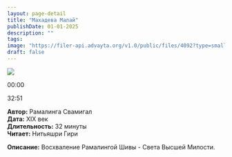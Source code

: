 ```yaml
---
layout: page-detail
title: "Махадева Малай"
publishDate: 01-01-2025
description: ""
tags:
image: "https://filer-api.advayta.org/v1.0/public/files/4092?type=small"
draft: false
---
```


![](https://filer-api.advayta.org/v1.0/public/files/4092?type=medium) 

00:00 

32:51 

**Автор:** Рамалинга Свамигал  
**Дата:** XIX век  
**Длительность:** 32 минуты  
**Читает:** Нитьяшри Гири

**Описание:** Восхваление Рамалингой Шивы - Света Высшей Милости.

  
